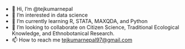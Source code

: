 - 👋 Hi, I’m @tejkumarnepal
- 👀 I’m interested in data science
- 🌱 I’m currently learning R, STATA, MAXQDA, and Python
- 💞️ I’m looking to collaborate on Citizen Science, Traditional Ecological Knowledge, and Ethnobotanical Research.
- 📫 How to reach me tejkumarnepal97@gmail.com

<!---
tejkumarnepal/tejkumarnepal is a ✨ special ✨ repository because its `README.md` (this file) appears on your GitHub profile.
You can click the Preview link to take a look at your changes.
--->
